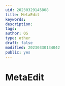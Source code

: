 ```yaml
---
uid: 20230329145808
title: MetaEdit
keywords: 
description: 
tags: 
author: OS
type: other
draft: false
modified: 20230330134042
public: yes
---
```


# MetaEdit